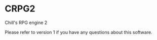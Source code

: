 # CRPG2
Chill's RPG engine 2

Please refer to version 1 if you have any questions about this software.
